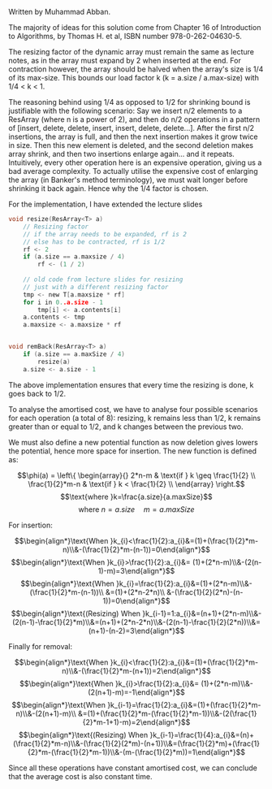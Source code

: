 Written by Muhammad Abban.

The majority of ideas for this solution come from Chapter 16 of Introduction to Algorithms, by Thomas H. et al, ISBN number 978-0-262-04630-5.

The resizing factor of the dynamic array must remain the same as lecture notes, as in the array must expand by 2 when inserted at the end. For contraction however, the array should be halved when the array's size is 1/4 of its max-size. This bounds our load factor k (k = a.size / a.max-size) with 1/4 < k < 1. 

The reasoning behind using 1/4 as opposed to 1/2 for shrinking bound is justifiable with the following scenario: Say we insert n/2 elements to a ResArray (where n is a power of 2), and then do n/2 operations in a pattern of [insert, delete, delete, insert, insert, delete, delete...]. After the first n/2 insertions, the array is full, and then the next insertion makes it grow twice in size. Then this new element is deleted, and the second deletion makes array shrink, and then two insertions enlarge again... and it repeats. Intuitively, every other operation here is an expensive operation, giving us a bad average complexity. To actually utilise the expensive cost of enlarging the array (in Banker's method terminology), we must wait longer before shrinking it back again. Hence why the 1/4 factor is chosen.

For the implementation, I have extended the lecture slides

```c
void resize(ResArray<T> a)
	// Resizing factor
	// if the array needs to be expanded, rf is 2
	// else has to be contracted, rf is 1/2
	rf <- 2
	if (a.size == a.maxsize / 4)
		rf <- (1 / 2)
	
	// old code from lecture slides for resizing
	// just with a different resizing factor
	tmp <- new T[a.maxsize * rf]
	for i in 0..a.size - 1
		tmp[i] <- a.contents[i]
	a.contents <- tmp
	a.maxsize <- a.maxsize * rf


void remBack(ResArray<T> a)
	if (a.size == a.maxSize / 4)
		resize(a)
	a.size <- a.size - 1
```

The above implementation ensures that every time the resizing is done, k goes back to 1/2.

To analyse the amortised cost, we have to analyse four possible scenarios for each operation (a total of 8): resizing, k remains less than 1/2, k remains greater than or equal to 1/2, and k changes between the previous two.

We must also define a new potential function as now deletion gives lowers the potential, hence more space for insertion. The new function is defined as:

$$\phi(a) =
\left\{
	\begin{array}{}
		2*n-m & \text{if } k \geq \frac{1}{2} \\
		\frac{1}{2}*m-n  & \text{if } k < \frac{1}{2} \\
	\end{array}
\right.$$
$$\text{where }k=\frac{a.size}{a.maxSize}$$
$$\text{where }n=a.size\;\;\;\;\; m=a.maxSize$$

For insertion:

$$\begin{align*}\text{When }k_{i}<\frac{1}{2}:a_{i}&=(1)+(\frac{1}{2}*m-n)\\&-(\frac{1}{2}*m-(n-1))=0\end{align*}$$
$$\begin{align*}\text{When }k_{i}>\frac{1}{2}:a_{i}&= (1)+(2*n-m)\\&-(2(n-1)-m)=3\end{align*}$$
$$\begin{align*}\text{When }k_{i}=\frac{1}{2}:a_{i}&=(1)+(2*n-m)\\&-(\frac{1}{2}*m-(n-1))\\
&=(1)+(2*n-2*n)\\
&-(\frac{1}{2}(2*n)-(n-1))=0\end{align*}$$
$$\begin{align*}\text{(Resizing) When }k_{i-1}=1:a_{i}&=(n+1)+(2*n-m)\\&-(2(n-1)-\frac{1}{2}*m)\\&=(n+1)+(2*n-2*n)\\&-(2(n-1)-\frac{1}{2}(2*n))\\&=(n+1)-(n-2)=3\end{align*}$$

Finally for removal:


$$\begin{align*}\text{When }k_{i}<\frac{1}{2}:a_{i}&=(1)+(\frac{1}{2}*m-n)\\&-(\frac{1}{2}*m-(n+1))=2\end{align*}$$
$$\begin{align*}\text{When }k_{i}>\frac{1}{2}:a_{i}&= (1)+(2*n-m)\\&-(2(n+1)-m)=-1\end{align*}$$
$$\begin{align*}\text{When }k_{i-1}=\frac{1}{2}:a_{i}&=(1)+(\frac{1}{2}*m-n)\\&-(2(n+1)-m)\\
&=(1)+(\frac{1}{2}*m-(\frac{1}{2}*m-1))\\&-(2(\frac{1}{2}*m-1+1)-m)=2\end{align*}$$
$$\begin{align*}\text{(Resizing) When }k_{i-1}=\frac{1}{4}:a_{i}&=(n)+(\frac{1}{2}*m-n)\\&-(\frac{1}{2}(2*m)-(n+1))\\&=(\frac{1}{2}*m)+(\frac{1}{2}*m-(\frac{1}{2}*m-1))\\&-(m-(\frac{1}{2}*m))=1\end{align*}$$

Since all these operations have constant amortised cost, we can conclude that the average cost is also constant time.
